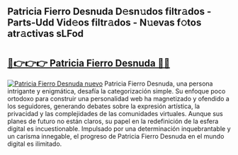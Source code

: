 ## Patricia Fierro Desnuda D𝚎sn𝚞dos filtr𝚊dos - Parts-Udd Vid𝚎os filtr𝚊dos - N𝚞evas f𝚘tos atr𝚊ctivas sLFod

# <h2><a href="http://mb7zft.tromn.icu/?c=Patricia+Fierro+Desnuda">🔗👉👉👉 Patricia Fierro Desnuda 🔗🔗</a></h2>

[![Patricia Fierro Desnuda nuevo](https://i.imgur.com/pEAQMta.gif)](http://mb7zft.tromn.icu/?c=Patricia+Fierro+Desnuda)
Patricia Fierro Desnuda, una persona intrigante y enigmática, desafía la categorización simple. Su enfoque poco ortodoxo para construir una personalidad web ha magnetizado y ofendido a los seguidores, generando debates sobre la expresión artística, la privacidad y las complejidades de las comunidades virtuales. Aunque sus planes de futuro no están claros, su papel en la redefinición de la esfera digital es incuestionable. Impulsado por una determinación inquebrantable y un carisma innegable, el progreso de Patricia Fierro Desnuda en el mundo digital es ilimitado.
